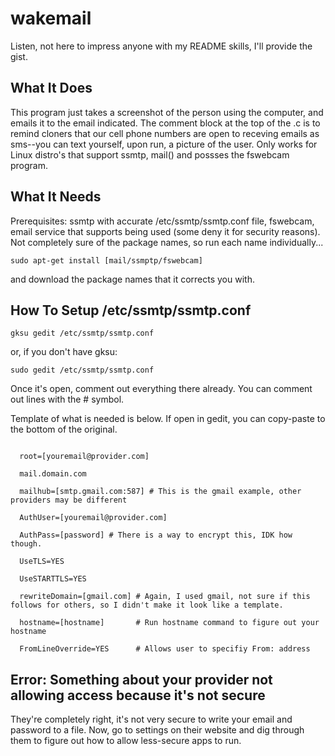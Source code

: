 # wakemail

Listen, not here to impress anyone with my README skills, I'll provide the gist.

## What It Does
This program just takes a screenshot of the person using the computer, and emails it to the email indicated. The comment block at the top of the .c is to remind cloners that our cell phone numbers are open to receving emails as sms--you can text yourself, upon run, a picture of the user.
Only works for Linux distro's that support ssmtp, mail() and possses the fswebcam program. 

## What It Needs
Prerequisites: ssmtp with accurate /etc/ssmtp/ssmtp.conf file, fswebcam, email service that supports being used (some deny it for security reasons). Not completely sure of the package names, so run each name individually...
```
sudo apt-get install [mail/ssmptp/fswebcam]
```
and download the package names that it corrects you with.

## How To Setup /etc/ssmtp/ssmtp.conf
```
gksu gedit /etc/ssmtp/ssmtp.conf
```
or, if you don't have gksu:
```
sudo gedit /etc/ssmtp/ssmtp.conf
```

Once it's open, comment out everything there already. You can comment out lines with the # symbol. 

Template of what is needed is below. If open in gedit, you can copy-paste to the bottom of the original.
```

  root=[youremail@provider.com]
  
  mail.domain.com
  
  mailhub=[smtp.gmail.com:587] # This is the gmail example, other providers may be different
  
  AuthUser=[youremail@provider.com]
  
  AuthPass=[password] # There is a way to encrypt this, IDK how though.
  
  UseTLS=YES
  
  UseSTARTTLS=YES
  
  rewriteDomain=[gmail.com] # Again, I used gmail, not sure if this follows for others, so I didn't make it look like a template.
  
  hostname=[hostname]       # Run hostname command to figure out your hostname
  
  FromLineOverride=YES      # Allows user to specifiy From: address 
```

## Error: Something about your provider not allowing access because it's not secure
They're completely right, it's not very secure to write your email and password to a file. Now, go to settings on their website and dig through them to figure out how to allow less-secure apps to run. 
